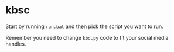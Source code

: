 # kbsc

Start by running `run.bat` and then pick the script you want to run.

Remember you need to change `kbd.py` code to fit your social media handles.
